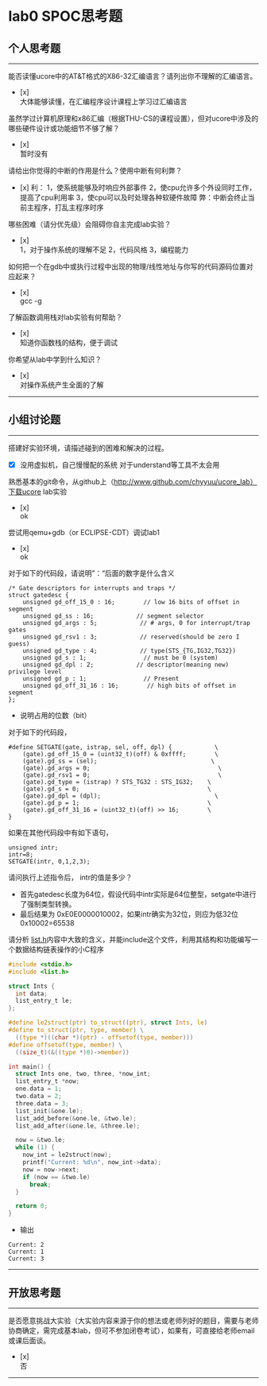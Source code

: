 # lab0 SPOC思考题

## 个人思考题

---

能否读懂ucore中的AT&T格式的X86-32汇编语言？请列出你不理解的汇编语言。
- [x]  
大体能够读懂，在汇编程序设计课程上学习过汇编语言
>  

虽然学过计算机原理和x86汇编（根据THU-CS的课程设置），但对ucore中涉及的哪些硬件设计或功能细节不够了解？
- [x]  
暂时没有
>   

请给出你觉得的中断的作用是什么？使用中断有何利弊？
- [x]
利：
1，使系统能够及时响应外部事件
2，使cpu允许多个外设同时工作，提高了cpu利用率
3，使cpu可以及时处理各种软硬件故障
弊：中断会终止当前主程序，打乱主程序时序
>   

哪些困难（请分优先级）会阻碍你自主完成lab实验？
- [x]  
1，对于操作系统的理解不足
2，代码风格
3，编程能力
>   

如何把一个在gdb中或执行过程中出现的物理/线性地址与你写的代码源码位置对应起来？
- [x]  
gcc -g
>   

了解函数调用栈对lab实验有何帮助？
- [x]  
知道你函数栈的结构，便于调试
>   

你希望从lab中学到什么知识？
- [x]  
对操作系统产生全面的了解
>   

---

## 小组讨论题

---

搭建好实验环境，请描述碰到的困难和解决的过程。
- [x]  没用虚拟机，自己慢慢配的系统
      对于understand等工具不太会用
> 

熟悉基本的git命令，从github上（http://www.github.com/chyyuu/ucore_lab）下载ucore lab实验
- [x]  
ok
> 

尝试用qemu+gdb（or ECLIPSE-CDT）调试lab1
- [x]  
ok
> 

对于如下的代码段，请说明”：“后面的数字是什么含义
```
/* Gate descriptors for interrupts and traps */
struct gatedesc {
    unsigned gd_off_15_0 : 16;        // low 16 bits of offset in segment
    unsigned gd_ss : 16;            // segment selector
    unsigned gd_args : 5;            // # args, 0 for interrupt/trap gates
    unsigned gd_rsv1 : 3;            // reserved(should be zero I guess)
    unsigned gd_type : 4;            // type(STS_{TG,IG32,TG32})
    unsigned gd_s : 1;                // must be 0 (system)
    unsigned gd_dpl : 2;            // descriptor(meaning new) privilege level
    unsigned gd_p : 1;                // Present
    unsigned gd_off_31_16 : 16;        // high bits of offset in segment
};
```

- 说明占用的位数（bit）

> 

对于如下的代码段，
```
#define SETGATE(gate, istrap, sel, off, dpl) {            \
    (gate).gd_off_15_0 = (uint32_t)(off) & 0xffff;        \
    (gate).gd_ss = (sel);                                \
    (gate).gd_args = 0;                                    \
    (gate).gd_rsv1 = 0;                                    \
    (gate).gd_type = (istrap) ? STS_TG32 : STS_IG32;    \
    (gate).gd_s = 0;                                    \
    (gate).gd_dpl = (dpl);                                \
    (gate).gd_p = 1;                                    \
    (gate).gd_off_31_16 = (uint32_t)(off) >> 16;        \
}
```

如果在其他代码段中有如下语句，
```
unsigned intr;
intr=8;
SETGATE(intr, 0,1,2,3);
```
请问执行上述指令后， intr的值是多少？

- 首先gatedesc长度为64位，假设代码中intr实际是64位整型，setgate中进行了强制类型转换。
- 最后结果为 0xE0E0000010002，如果intr确实为32位，则应为低32位0x10002=65538

> 

请分析 [list.h](https://github.com/chyyuu/ucore_lab/blob/master/labcodes/lab2/libs/list.h)内容中大致的含义，并能include这个文件，利用其结构和功能编写一个数据结构链表操作的小C程序
```C
#include <stdio.h>
#include <list.h>

struct Ints {
  int data;
  list_entry_t le;
};

#define le2struct(ptr) to_struct((ptr), struct Ints, le)
#define to_struct(ptr, type, member) \
  ((type *)((char *)(ptr) - offsetof(type, member)))
#define offsetof(type, member) \
  ((size_t)(&((type *)0)->member))

int main() {
  struct Ints one, two, three, *now_int;
  list_entry_t *now;
  one.data = 1;
  two.data = 2;
  three.data = 3;
  list_init(&one.le);
  list_add_before(&one.le, &two.le);
  list_add_after(&one.le, &three.le);

  now = &two.le;
  while (1) {
    now_int = le2struct(now);
    printf("Current: %d\n", now_int->data);
    now = now->next;
    if (now == &two.le)
      break;
  }

  return 0;
}
```
- 输出

```
Current: 2
Current: 1
Current: 3
```

> 

---

## 开放思考题

---

是否愿意挑战大实验（大实验内容来源于你的想法或老师列好的题目，需要与老师协商确定，需完成基本lab，但可不参加闭卷考试），如果有，可直接给老师email或课后面谈。
- [x]  
否
>  

---
